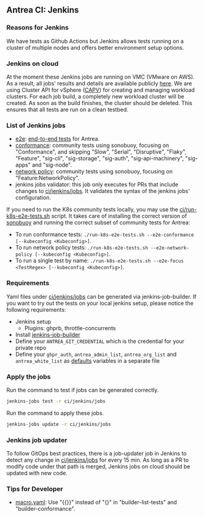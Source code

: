 ## Antrea CI: Jenkins

### Reasons for Jenkins
We have tests as Github Actions but Jenkins allows tests running on a cluster of
multiple nodes and offers better environment setup options.

### Jenkins on cloud
At the moment these Jenkins jobs are running on VMC (VMware on AWS). As a
result, all jobs' results and details are available publicly
[here](https://jenkins.antrea-ci.rocks/). We are using Cluster API for vSphere
([CAPV](https://github.com/kubernetes-sigs/cluster-api-provider-vsphere)) for
creating and managing workload clusters. For each job build, a completely new
workload cluster will be created. As soon as the build finishes, the cluster
should be deleted. This ensures that all tests are run on a clean testbed.

### List of Jenkins jobs
* [e2e](https://jenkins.antrea-ci.rocks/job/antrea-e2e-for-pull-request/):
  [end-to-end tests](/test/e2e) for Antrea.
* [conformance](https://jenkins.antrea-ci.rocks/job/antrea-conformance-for-pull-request/):
  community tests using sonobuoy, focusing on "Conformance", and skipping "Slow",
  "Serial", "Disruptive", "Flaky", "Feature", "sig-cli",
  "sig-storage", "sig-auth", "sig-api-machinery", "sig-apps" and "sig-node".
* [network policy](https://jenkins.antrea-ci.rocks/job/antrea-networkpolicy-for-pull-request/):
  community tests using sonobuoy, focusing on "Feature:NetworkPolicy".
* jenkins jobs validator: this job only executes for PRs that include changes to
  [ci/jenkins/jobs](/ci/jenkins/jobs). It validates the syntax of the jenkins jobs'
  configuration.

If you need to run the K8s community tests locally, you may use the
[ci/run-k8s-e2e-tests.sh](/ci/run-k8s-e2e-tests.sh) script. It takes care of
installing the correct version of
[sonobuoy](https://github.com/vmware-tanzu/sonobuoy) and running the correct
subset of community tests for Antrea:
* To run conformance tests: `./run-k8s-e2e-tests.sh --e2e-conformance
  [--kubeconfig <Kubeconfig>]`.
* To run network policy tests: `./run-k8s-e2e-tests.sh --e2e-network-policy
  [--kubeconfig <Kubeconfig>]`.
* To run a single test by name: `./run-k8s-e2e-tests.sh --e2e-focus <TestRegex>
  [--kubeconfig <Kubeconfig>]`.

### Requirements
Yaml files under [ci/jenkins/jobs](/ci/jenkins/jobs) can be generated via
jenkins-job-builder. If you want to try out the tests on your local jenkins
setup, please notice the following requirements:
* Jenkins setup
  * Plugins: ghprb, throttle-concurrents
* Install
  [jenkins-job-builder](https://docs.openstack.org/infra/jenkins-job-builder/index.html)
* Define your `ANTREA_GIT_CREDENTIAL` which is the credential for your private
  repo
* Define your `ghpr_auth`, `antrea_admin_list`, `antrea_org_list` and
  `antrea_white_list` as
  [defaults](https://docs.openstack.org/infra/jenkins-job-builder/definition.html#defaults)
  variables in a separate file

### Apply the jobs
Run the command to test if jobs can be generated correctly.  
```bash
jenkins-jobs test -r ci/jenkins/jobs
```

Run the command to apply these jobs.  
```bash
jenkins-jobs update -r ci/jenkins/jobs
```

### Jenkins job updater
To follow GitOps best practices, there is a job-updater job in Jenkins to detect
any change in [ci/jenkins/jobs](/ci/jenkins/jobs) for every 15 min. As long as
a PR to modify code under that path is merged, Jenkins jobs on cloud should be
updated with new code.

### Tips for Developer
* [macro.yaml](/ci/jenkins/jobs/macros.yaml): Use "{{}}" instead of "{}" in "builder-list-tests" and "builder-conformance".